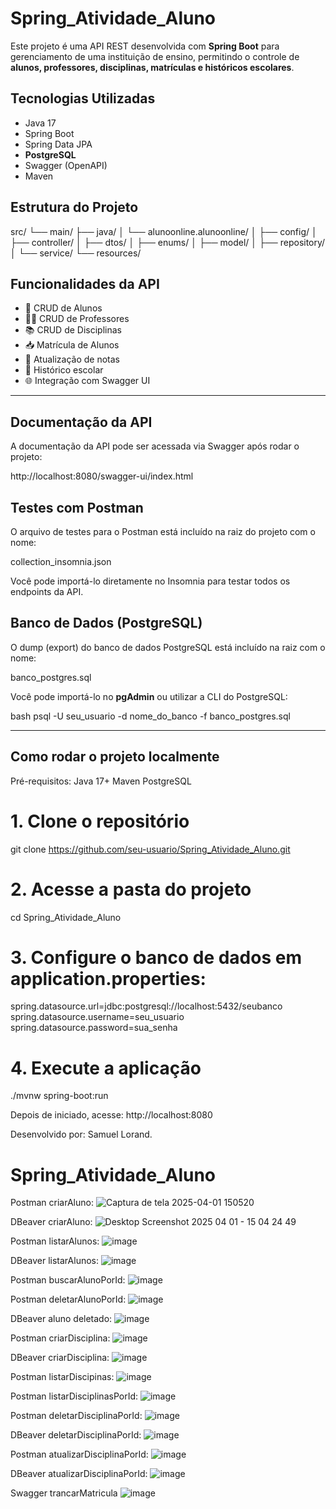 # Spring_Atividade_Aluno

Este projeto é uma API REST desenvolvida com **Spring Boot** para gerenciamento de uma instituição de ensino, permitindo o controle de **alunos, professores, disciplinas, matrículas e históricos escolares**.

## Tecnologias Utilizadas

- Java 17
- Spring Boot
- Spring Data JPA
- **PostgreSQL**
- Swagger (OpenAPI)
- Maven

## Estrutura do Projeto

src/
└── main/
├── java/
│ └── alunoonline.alunoonline/
│ ├── config/
│ ├── controller/
│ ├── dtos/
│ ├── enums/
│ ├── model/
│ ├── repository/
│ └── service/
└── resources/

## Funcionalidades da API

- 📘 CRUD de Alunos
- 🧑‍🏫 CRUD de Professores
- 📚 CRUD de Disciplinas
- 📥 Matrícula de Alunos
- 📝 Atualização de notas
- 📄 Histórico escolar
- 🌐 Integração com Swagger UI

---

## Documentação da API

A documentação da API pode ser acessada via Swagger após rodar o projeto:

http://localhost:8080/swagger-ui/index.html

## Testes com Postman

O arquivo de testes para o Postman está incluído na raiz do projeto com o nome:

collection_insomnia.json


Você pode importá-lo diretamente no Insomnia para testar todos os endpoints da API.

## Banco de Dados (PostgreSQL)

O dump (export) do banco de dados PostgreSQL está incluído na raiz com o nome:

banco_postgres.sql

Você pode importá-lo no **pgAdmin** ou utilizar a CLI do PostgreSQL:

bash
psql -U seu_usuario -d nome_do_banco -f banco_postgres.sql

------------------------------------

## Como rodar o projeto localmente
Pré-requisitos:
Java 17+
Maven
PostgreSQL

# 1. Clone o repositório
git clone https://github.com/seu-usuario/Spring_Atividade_Aluno.git

# 2. Acesse a pasta do projeto
cd Spring_Atividade_Aluno

# 3. Configure o banco de dados em application.properties:

spring.datasource.url=jdbc:postgresql://localhost:5432/seubanco
spring.datasource.username=seu_usuario
spring.datasource.password=sua_senha

# 4. Execute a aplicação
./mvnw spring-boot:run

Depois de iniciado, acesse:
http://localhost:8080

Desenvolvido por:
Samuel Lorand.



# Spring_Atividade_Aluno

Postman criarAluno:
![Captura de tela 2025-04-01 150520](https://github.com/user-attachments/assets/0b63d6dc-c022-4ed5-85bf-221dd84d66aa)

DBeaver criarAluno:
![Desktop Screenshot 2025 04 01 - 15 04 24 49](https://github.com/user-attachments/assets/e2fe8a29-db3c-4885-8be2-6e289e30c7e8)

Postman listarAlunos:
![image](https://github.com/user-attachments/assets/a5d20cf1-529b-4c8c-82ee-1bd465226d25)

DBeaver listarAlunos:
![image](https://github.com/user-attachments/assets/fbe46d49-157d-4207-a714-07553cb6adc3)

Postman buscarAlunoPorId:
![image](https://github.com/user-attachments/assets/0201a13f-c289-410e-8708-0a9fae390d57)

Postman deletarAlunoPorId:
![image](https://github.com/user-attachments/assets/63cbd953-9e2d-44f5-b8a3-1da75ff6bb00)

DBeaver aluno deletado:
![image](https://github.com/user-attachments/assets/863a3f29-da5d-4361-9ee3-c788b3defca3)

Postman criarDisciplina:
![image](https://github.com/user-attachments/assets/64f6444b-f992-4499-8cba-e9ccb0326fd9)

DBeaver criarDisciplina:
![image](https://github.com/user-attachments/assets/abd1a6d5-0e1b-4dcb-a50a-de5314d537fa)

Postman listarDiscipinas:
![image](https://github.com/user-attachments/assets/a732b621-f2a6-4bda-8c93-b3b7f242d9a9)

Postman listarDisciplinasPorId:
![image](https://github.com/user-attachments/assets/a895afe2-d238-4e2a-b139-5b8ff4b8bf42)

Postman deletarDisciplinaPorId:
![image](https://github.com/user-attachments/assets/ac2d1a78-bab5-4dda-94bc-17fff822976b)

DBeaver deletarDisciplinaPorId:
![image](https://github.com/user-attachments/assets/494ce49c-1b86-4414-b798-951937a6d0b5)

Postman atualizarDisciplinaPorId:
![image](https://github.com/user-attachments/assets/3fbdf1ba-c884-4a6d-9772-7c51a0838e47)

DBeaver atualizarDisciplinaPorId:
![image](https://github.com/user-attachments/assets/8b29fe1b-fe68-457d-9ef3-a8c4c91f4d00)

Swagger trancarMatricula
![image](https://github.com/user-attachments/assets/b3fbfb7c-4318-4d6e-b207-5983f56129ac)

